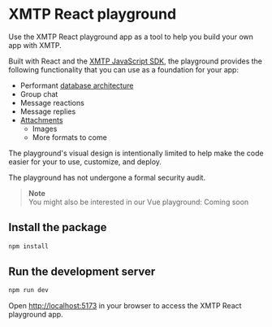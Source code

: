 # XMTP React playground

Use the XMTP React playground app as a tool to help you build your own app with XMTP.

Built with React and the [XMTP JavaScript SDK](https://github.com/xmtp/xmtp-js), the playground provides the following functionality that you can use as a foundation for your app:

- Performant [database architecture](https://xmtp.org/docs/tutorials/performance#use-a-local-cache)
- Group chat
- Message reactions
- Message replies
- [Attachments](https://xmtp.org/docs/build/attachments)
  - Images
  - More formats to come

The playground's visual design is intentionally limited to help make the code easier for your to use, customize, and deploy.

The playground has not undergone a formal security audit.

> **Note**  
> You might also be interested in our Vue playground: Coming soon 

## Install the package

```bash
npm install
```

## Run the development server

```bash
npm run dev
```

Open [http://localhost:5173](http://localhost:5173) in your browser to access the XMTP React playground app.
